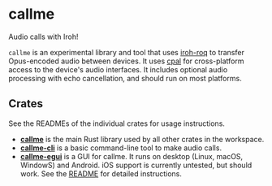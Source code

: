 # callme

Audio calls with Iroh!

`callme` is an experimental library and tool that uses [iroh-roq](https://github.com/dignifiedquire/iroh-roq) to transfer Opus-encoded audio between devices. It uses [cpal](https://github.com/RustAudio/cpal) for cross-platform access to the device's audio interfaces. It includes optional audio processing with echo cancellation, and should run on most platforms.

## Crates

See the READMEs of the individual crates for usage instructions.

* **[callme](callme)** is the main Rust library used by all other crates in the workspace.
* **[callme-cli](callme-cli)** is a basic command-line tool to make audio calls.
* **[callme-egui](callme-egui)** is a GUI for callme. It runs on desktop (Linux, macOS, WindowS) and Android. iOS support is currently untested, but should work. See the [README](callme-egui/README.md) for detailed instructions.

